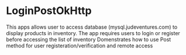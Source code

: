 # LoginPostOkHttp
This apps allows user to access database (mysql.judeventures.com) to display products in inventory. The app requires users to login or register 
before accessing the list of inventory
Domenstrates how to use Post method for user registeration/verification and remote access
